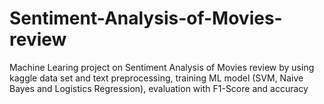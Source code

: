 # Sentiment-Analysis-of-Movies-review
Machine Learing project on Sentiment Analysis of Movies review by using kaggle data set and text preprocessing, training ML model (SVM, Naive Bayes and Logistics Regression), evaluation with F1-Score and accuracy
